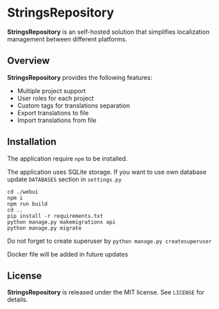 StringsRepository
========

**StringsRepository** is an self-hosted solution that simplifies localization management between different platforms. 

Overview
--------

**StringsRepository** provides the following features:

* Multiple project support
* User roles for each project
* Custom tags for translations separation
* Export translations to file
* Import translations from file

Installation
--------

The application require `npm` to be installed.

The application uses SQLite storage. If you want to use own database update `DATABASES` section in `settings.py`

```
cd ./webui
npm i
npm run build
cd ..
pip install -r requirements.txt
python manage.py makemigrations api
python manage.py migrate
```

Do not forget to create superuser by `python manage.py createsuperuser`

Docker file will be added in future updates

License
-------

**StringsRepository** is released under the MIT license. See `LICENSE` for details.